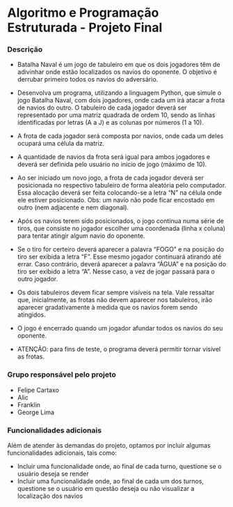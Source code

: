 # Algoritmo e Programação Estruturada - Projeto Final

### Descrição

* Batalha Naval é um jogo de tabuleiro em que os dois jogadores têm de adivinhar
onde estão localizados os navios do oponente. O objetivo é derrubar primeiro todos
os navios do adversário.

* Desenvolva um programa, utilizando a linguagem Python, que simule o jogo
Batalha Naval, com dois jogadores, onde cada um irá atacar a frota de navios do
outro. O tabuleiro de cada jogador deverá ser representado por uma matriz quadrada de
ordem 10, sendo as linhas identificadas por letras (A a J) e as colunas por números
(1 a 10).
* A frota de cada jogador será composta por navios, onde cada um deles ocupará
uma célula da matriz.
* A quantidade de navios da frota será igual para ambos jogadores e deverá ser
definida pelo usuário no início de jogo (máximo de 10).
* Ao ser iniciado um novo jogo, a frota de cada jogador deverá ser posicionada no
respectivo tabuleiro de forma aleatória pelo computador. Essa alocação deverá ser
feita colocando-se a letra “N” na célula onde ele estiver posicionado. Obs: um
navio não pode ficar encostado em outro (nem adjacente e nem diagonal).
* Após os navios terem sido posicionados, o jogo continua numa série de tiros, que
consiste no jogador escolher uma coordenada (linha x coluna) para tentar atingir
algum navio do oponente.
* Se o tiro for certeiro deverá aparecer a palavra “FOGO” e na posição do tiro ser
exibida a letra “F”. Esse mesmo jogador continuará atirando até errar.
Caso contrário, deverá aparecer a palavra “ÁGUA” e na posição do tiro ser exibido
a letra “A”. Nesse caso, a vez de jogar passará para o outro jogador.
* Os dois tabuleiros devem ficar sempre visíveis na tela. Vale ressaltar que,
inicialmente, as frotas não devem aparecer nos tabuleiros, irão aparecer
gradativamente à medida que os navios forem sendo atingidos.
* O jogo é encerrado quando um jogador afundar todos os navios do seu oponente.
* ATENÇÃO: para fins de teste, o programa deverá permitir tornar visível as frotas.

### Grupo responsável pelo projeto

* Felipe Cartaxo
* Alic
* Franklin
* George Lima

### Funcionalidades adicionais

Além de atender às demandas do projeto, optamos por incluir algumas funcionalidades adicionais, tais como:

* Incluir uma funcionalidade onde, ao final de cada turno, questione se o usuário deseja se render
* Incluir uma funcionalidade onde, ao final de cada um dos turnos, questione se o usuário em questão deseja ou não visualizar a localização dos navios
